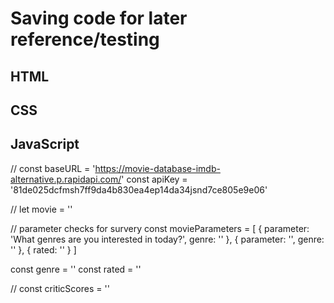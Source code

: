 # Saving code for later reference/testing



## HTML

## CSS

## JavaScript



// 
const baseURL = 'https://movie-database-imdb-alternative.p.rapidapi.com/'
const apiKey = '81de025dcfmsh7ff9da4b830ea4ep14da34jsnd7ce805e9e06'

// 
let movie = ''


// parameter checks for survery
const movieParameters = [
    {
        parameter: 'What genres are you interested in today?',
        genre: ''
    },
    {
        parameter: '',
        genre: ''
    },
    {
        rated: ''
    }
]

const genre = ''
const rated = ''

// 
const criticScores = ''
